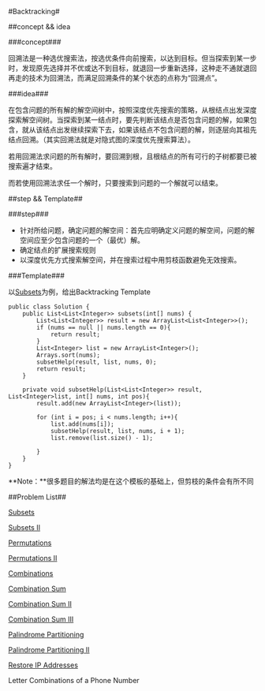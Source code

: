 #Backtracking#

##concept && idea

###concept###

回溯法是一种选优搜索法，按选优条件向前搜索，以达到目标。但当探索到某一步时，发现原先选择并不优或达不到目标，就退回一步重新选择，这种走不通就退回再走的技术为回溯法，而满足回溯条件的某个状态的点称为“回溯点”。

###idea###

在包含问题的所有解的解空间树中，按照深度优先搜索的策略，从根结点出发深度探索解空间树。当探索到某一结点时，要先判断该结点是否包含问题的解，如果包含，就从该结点出发继续探索下去，如果该结点不包含问题的解，则逐层向其祖先结点回溯。（其实回溯法就是对隐式图的深度优先搜索算法）。

若用回溯法求问题的所有解时，要回溯到根，且根结点的所有可行的子树都要已被搜索遍才结束。

而若使用回溯法求任一个解时，只要搜索到问题的一个解就可以结束。

##step && Template##

###step###

- 针对所给问题，确定问题的解空间：首先应明确定义问题的解空间，问题的解空间应至少包含问题的一个（最优）解。
- 确定结点的扩展搜索规则
- 以深度优先方式搜索解空间，并在搜索过程中用剪枝函数避免无效搜索。

###Template###

以[Subsets](https://leetcode.com/problems/subsets/)为例，给出Backtracking Template

	public class Solution {
	    public List<List<Integer>> subsets(int[] nums) {
	        List<List<Integer>> result = new ArrayList<List<Integer>>();
	        if (nums == null || nums.length == 0){
	            return result;
	        }
	        List<Integer> list = new ArrayList<Integer>();
	        Arrays.sort(nums);
	        subsetHelp(result, list, nums, 0);
	        return result;
	    }
	    
	    private void subsetHelp(List<List<Integer>> result, List<Integer>list, int[] nums, int pos){
	        result.add(new ArrayList<Integer>(list));
	        
	        for (int i = pos; i < nums.length; i++){
	            list.add(nums[i]);
	            subsetHelp(result, list, nums, i + 1);
	            list.remove(list.size() - 1);
	            
	        }
	    }
	}
	
**Note：**很多题目的解法均是在这个模板的基础上，但剪枝的条件会有所不同

##Problem List##

[Subsets]()

[Subsets II]()

[Permutations]()

[Permutations II]()

[Combinations]()

[Combination Sum]()

[Combination Sum II]()

[Combination Sum III]()

[Palindrome Partitioning]()

[Palindrome Partitioning II]()

[Restore IP Addresses]()



Letter Combinations of a Phone Number